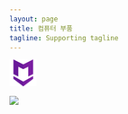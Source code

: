 ```yaml
---
layout: page
title: 컴퓨터 부품
tagline: Supporting tagline
---
```


![alt text](https://github.com/adam-p/markdown-here/raw/master/src/common/images/icon48.png "Logo Title Text 1")

[![](https://cdn.monetizejs.com/resources/button-32.png)](https://monetizejs.com/authorize?client_id=ESTHdCYOi18iLhhO&summary=true)
